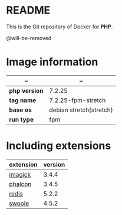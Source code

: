 README
=====

This is the Git repository of Docker for **PHP**.

@will-be-removed

# Image information

| ~ | ~ |
| ----------- | ----------- |
| **php version** | 7.2.25 |
| **tag name**    | 7.2.25-fpm-stretch |
| **base os**     | debian stretch(stretch) |
| **run type**    | fpm    |

# Including extensions

| extension | version |
| ----------- | --------- |
|[imagick](https://pecl.php.net/package/imagick) | 3.4.4 |
|[phalcon](https://pecl.php.net/package/phalcon) | 3.4.5 |
|[redis](https://pecl.php.net/package/redis)     | 5.2.2 |
|[swoole](https://pecl.php.net/package/swoole)   | 4.5.2 |
